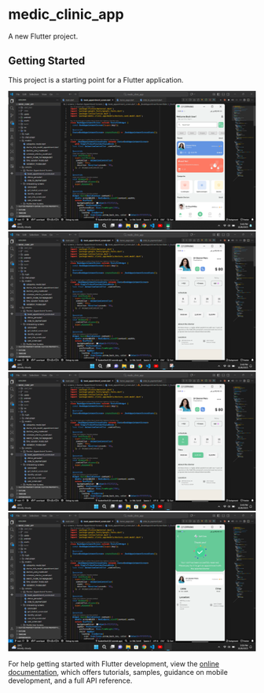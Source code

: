 # medic_clinic_app

A new Flutter project.

## Getting Started

This project is a starting point for a Flutter application.

![CHEESE!](assets/images1/medic_app.png)
![](assets/images1/doctor_page.png)
![](assets/images1/selected_date.png)
![](assets/images1/reservation_screen.png)



For help getting started with Flutter development, view the
[online documentation](https://docs.flutter.dev/), which offers tutorials,
samples, guidance on mobile development, and a full API reference.
